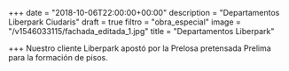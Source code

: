 +++
date = "2018-10-06T22:00:00+00:00"
description = "Departamentos Liberpark Ciudaris"
draft = true
filtro = "obra_especial"
image = "/v1546033115/fachada_editada_1.jpg"
title = "Departamentos Liberpark"

+++
Nuestro cliente Liberpark apostó por la Prelosa pretensada Prelima para la formación de pisos.